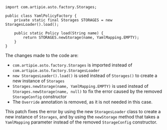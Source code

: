 ```
import com.artipie.asto.factory.Storages;

public class YamlPolicyFactory {
    private static final Storages STORAGES = new StoragesLoader().load();

    public static Policy load(String name) {
        return STORAGES.newStorage(name, YamlMapping.EMPTY);
    }
}
```

The changes made to the code are:

* `com.artipie.asto.factory.Storages` is imported instead of `com.artipie.asto.factory.StoragesLoader`
* `new StoragesLoader().load()` is used instead of `Storages()` to create a new instance of `Storages`
* `Storages.newStorage(name, YamlMapping.EMPTY)` is used instead of `Storages.newStorage(name, null)` to fix the error caused by the removed `StorageConfig` constructor
* The `Override` annotation is removed, as it is not needed in this case.

This patch fixes the error by using the new `StoragesLoader` class to create a new instance of `Storages`, and by using the `newStorage` method that takes a `YamlMapping` parameter instead of the removed `StorageConfig` constructor.